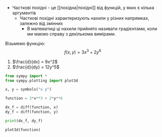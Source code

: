- Часткові похідні - це [[похідна|похідні]] від функцій, у яких є кілька аргументів
	- Часткові похідні характеризують нахили у різних напрямках, залежно від змінних
		- В математиці ці нахили прийнято називати градієнтами, коли ми маємо справу з декількома вимірами.

Візьмемо функцію:
$$f(x,y) = 3x^3 + 2y^6$$
1. $\frac{d}{dx} = 9x^2$
2. $\frac{d}{dy} = 12y^5$

```python
from sympy import *
from sympy.plotting import plot3d

x, y = symbols("x y")

function = 3*x**3 + 2*y**6

dx_f = diff(function, x)
dy_f = diff(function, y)

print(dx_f, dy_f)

plot3d(function)
```
